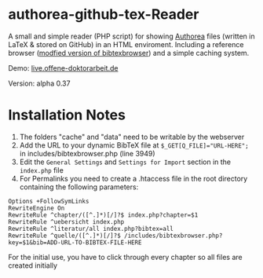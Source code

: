 # authorea-github-tex-Reader

A small and simple reader (PHP script) for showing [Authorea](http://authorea.com) files (written in LaTeX & stored on GitHub) in an HTML enviroment. Including a reference browser ([modfied version of bibtexbrowser](https://github.com/monperrus/bibtexbrowser/)) and a simple caching system.

Demo: [live.offene-doktorarbeit.de](http://live.offene-doktorarbeit.de)

Version: alpha 0.37

# Installation Notes
1. The folders "cache" and "data" need to be writable by the webserver
2. Add the URL to your dynamic BibTeX file at `$_GET[Q_FILE]="URL-HERE";` in includes/bibtexbrowser.php (line 3949)
3. Edit the `General Settings` and `Settings for Import` section in the `index.php` file
4. For Permalinks you need to create a .htaccess file in the root directory containing the following parameters:
```
Options +FollowSymLinks
RewriteEngine On
RewriteRule ^chapter/([^.]*)[/]?$ index.php?chapter=$1
RewriteRule ^uebersicht index.php
RewriteRule ^literatur/all index.php?bibtex=all
RewriteRule ^quelle/([^.]*)[/]?$ /includes/bibtexbrowser.php?key=$1&bib=ADD-URL-TO-BIBTEX-FILE-HERE
```

For the initial use, you have to click through every chapter so all files are created initially
